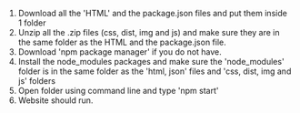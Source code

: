 1) Download all the 'HTML' and the package.json files and put them inside 1 folder
2) Unzip all the .zip files (css, dist, img and js) and make sure they are in the same folder as the HTML and the package.json file.
3) Download 'npm package manager' if you do not have.
4) Install the node_modules packages and make sure the 'node_modules' folder is in the same folder as the 'html, json' files and 'css, dist, img and js' folders
5) Open folder using command line and type 'npm start'
6) Website should run.